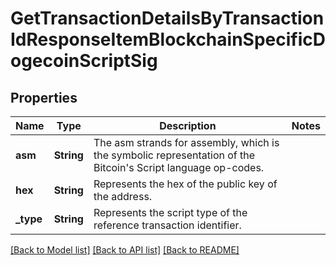 # GetTransactionDetailsByTransactionIdResponseItemBlockchainSpecificDogecoinScriptSig

## Properties

Name | Type | Description | Notes
------------ | ------------- | ------------- | -------------
**asm** | **String** | The asm strands for assembly, which is the symbolic representation of the Bitcoin's Script language op-codes. | 
**hex** | **String** | Represents the hex of the public key of the address. | 
**_type** | **String** | Represents the script type of the reference transaction identifier. | 

[[Back to Model list]](../README.md#documentation-for-models) [[Back to API list]](../README.md#documentation-for-api-endpoints) [[Back to README]](../README.md)


